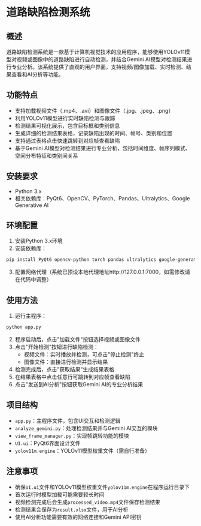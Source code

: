 # 道路缺陷检测系统

## 概述
道路缺陷检测系统是一款基于计算机视觉技术的应用程序，能够使用YOLOv11模型对视频或图像中的道路缺陷进行自动检测，并结合Gemini AI模型对检测结果进行专业分析。该系统提供了直观的用户界面，支持视频/图像加载、实时检测、结果查看和AI分析等功能。

## 功能特点
- 支持加载视频文件（.mp4、.avi）和图像文件（.jpg、.jpeg、.png）
- 利用YOLOv11模型进行实时缺陷检测与跟踪
- 检测结果可视化展示，包含目标框和类别信息
- 生成详细的检测结果表格，记录缺陷出现的时间、帧号、类别和位置
- 支持通过表格点击快速跳转到对应帧查看缺陷
- 基于Gemini AI模型对检测结果进行专业分析，包括时间维度、帧序列模式、空间分布特征和类别间关系

## 安装要求
- Python 3.x
- 相关依赖库：PyQt6、OpenCV、PyTorch、Pandas、Ultralytics、Google Generative AI

## 环境配置
1. 安装Python 3.x环境
2. 安装依赖库：
```bash
pip install PyQt6 opencv-python torch pandas ultralytics google-generativeai
```
3. 配置网络代理（系统已预设本地代理地址http://127.0.0.1:7000，如需修改请在代码中调整）

## 使用方法
1. 运行主程序：
```bash
python app.py
```
2. 程序启动后，点击"加载文件"按钮选择视频或图像文件
3. 点击"开始检测"按钮进行缺陷检测：
   - 视频文件：实时播放并检测，可点击"停止检测"终止
   - 图像文件：直接进行检测并显示结果
4. 检测完成后，点击"获取结果"生成结果表格
5. 在结果表格中点击任意行可跳转到对应帧查看缺陷
6. 点击"发送到AI分析"按钮获取Gemini AI的专业分析结果

## 项目结构
- `app.py`：主程序文件，包含UI交互和检测逻辑
- `analyze_gemini.py`：处理检测结果并与Gemini AI交互的模块
- `view_frame_manager.py`：实现帧跳转功能的模块
- `UI.ui`：PyQt6界面设计文件
- `yolov11m.engine`：YOLOv11模型权重文件（需自行准备）

## 注意事项
- 确保`UI.ui`文件和YOLOv11模型权重文件`yolov11m.engine`在程序运行目录下
- 首次运行时模型加载可能需要较长时间
- 视频检测完成后会生成`processed_video.mp4`文件保存检测结果
- 检测结果会保存为`result.xlsx`文件，用于AI分析
- 使用AI分析功能需要有效的网络连接和Gemini API密钥

